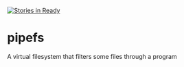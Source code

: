 [![Stories in Ready](https://badge.waffle.io/petersohn/pipefs.png?label=ready&title=Ready)](https://waffle.io/petersohn/pipefs)
# pipefs
A virtual filesystem that filters some files through a program
